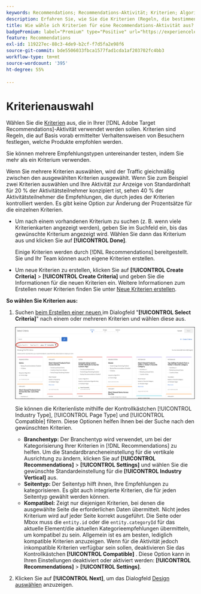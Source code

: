 ```yaml
---
keywords: Recommendations; Recommendations-Aktivität; Kriterien; Algorithmus
description: Erfahren Sie, wie Sie die Kriterien (Regeln, die bestimmen, welche Produkte oder Inhalte empfohlen werden sollen) auswählen, die in Ihrer Adobe [!DNL Target] Recommendations-Aktivität verwendet werden sollen.
title: Wie wähle ich Kriterien für eine Recommendations-Aktivität aus?
badgePremium: label="Premium" type="Positive" url="https://experienceleague.adobe.com/docs/target/using/introduction/intro.html?lang=en#premium newtab=true" tooltip="Hier finden Sie Informationen zum Lieferumfang von Target Premium."
feature: Recommendations
exl-id: 119227ec-88c3-4de9-b2cf-f7d5fa2e98f6
source-git-commit: bde5506033fbca1577fad1cda1af203702fc4bb3
workflow-type: tm+mt
source-wordcount: '395'
ht-degree: 55%

---
```


# Kriterienauswahl

Wählen Sie die [Kriterien](/help/main/c-recommendations/c-algorithms/algorithms.md) aus, die in Ihrer [!DNL Adobe Target Recommendations]-Aktivität verwendet werden sollen. Kriterien sind Regeln, die auf Basis vorab ermittelter Verhaltensweisen von Besuchern festlegen, welche Produkte empfohlen werden.

Sie können mehrere Empfehlungstypen untereinander testen, indem Sie mehr als ein Kriterium verwenden.

Wenn Sie mehrere Kriterien auswählen, wird der Traffic gleichmäßig zwischen den ausgewählten Kriterien ausgewählt. Wenn Sie zum Beispiel zwei Kriterien auswählen und Ihre Aktivität zur Anzeige von Standardinhalt für 20 % der Aktivitätsteilnehmer konzipiert ist, sehen 40 % der Aktivitätsteilnehmer die Empfehlungen, die durch jedes der Kriterien kontrolliert werden. Es gibt keine Option zur Änderung der Prozentsätze für die einzelnen Kriterien.

* Um nach einem vorhandenen Kriterium zu suchen (z. B. wenn viele Kriterienkarten angezeigt werden), geben Sie im Suchfeld ein, bis das gewünschte Kriterium angezeigt wird. Wählen Sie dann das Kriterium aus und klicken Sie auf **[!UICONTROL Done]**.

  Einige Kriterien werden durch [!DNL Recommendations] bereitgestellt. Sie und Ihr Team können auch eigene Kriterien erstellen.

* Um neue Kriterien zu erstellen, klicken Sie auf **[!UICONTROL Create Criteria]** > **[!UICONTROL Create Criteria]** und geben Sie die Informationen für die neuen Kriterien ein. Weitere Informationen zum Erstellen neuer Kriterien finden Sie unter [Neue Kriterien erstellen](/help/main/c-recommendations/c-algorithms/create-new-algorithm.md#task_8A9CB465F28D44899F69F38AD27352FE).

**So wählen Sie Kriterien aus:**

1. Suchen [ beim Erstellen einer neuen ](/help/main/c-recommendations/t-create-recs-activity/create-recs-activity.md#task_6874328773C64C44A73F0A130AD3F96F) im Dialogfeld &quot;**[!UICONTROL Select Criteria]**&quot; nach einem oder mehreren Kriterien und wählen diese aus.

   ![Dialogfeld „Kriterien auswählen“](/help/main/c-recommendations/t-create-recs-activity/assets/filters.png)

   Sie können die Kriterienliste mithilfe der Kontrollkästchen [!UICONTROL Industry Type], [!UICONTROL Page Type] und [!UICONTROL Compatible] filtern. Diese Optionen helfen Ihnen bei der Suche nach den gewünschten Kriterien.

   * **Branchentyp:** Der Branchentyp wird verwendet, um bei der Kategorisierung Ihrer Kriterien in [!DNL Recommendations] zu helfen. Um die Standardbrancheneinstellung für die vertikale Ausrichtung zu ändern, klicken Sie auf **[!UICONTROL Recommendations]** > **[!UICONTROL Settings]** und wählen Sie die gewünschte Standardeinstellung für die **[!UICONTROL Industry Vertical]** aus.
   * **Seitentyp:** Der Seitentyp hilft ihnen, Ihre Empfehlungen zu kategorisieren. Es gibt auch integrierte Kriterien, die für jeden Seitentyp gewählt werden können.
   * **Kompatibel:** Zeigt nur diejenigen Kriterien, bei denen die ausgewählte Seite die erforderlichen Daten übermittelt. Nicht jedes Kriterium wird auf jeder Seite korrekt ausgeführt. Die Seite oder Mbox muss die `entity.id` oder die `entity.categoryId` für das aktuelle Element/die aktuellen Kategorieempfehlungen übermitteln, um kompatibel zu sein. Allgemein ist es am besten, lediglich kompatible Kriterien anzuzeigen. Wenn für die Aktivität jedoch inkompatible Kriterien verfügbar sein sollen, deaktivieren Sie das Kontrollkästchen **[!UICONTROL Compatible]** . Diese Option kann in Ihren Einstellungen deaktiviert oder aktiviert werden: **[!UICONTROL Recommendations]** > **[!UICONTROL Settings]**.

1. Klicken Sie auf **[!UICONTROL Next]**, um das Dialogfeld [Design auswählen](/help/main/c-recommendations/c-design-overview/design-overview.md) anzuzeigen.
